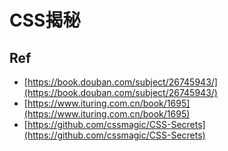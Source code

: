 # CSS揭秘


## Ref

* [https://book.douban.com/subject/26745943/](https://book.douban.com/subject/26745943/)
* [https://www.ituring.com.cn/book/1695](https://www.ituring.com.cn/book/1695)
* [https://github.com/cssmagic/CSS-Secrets](https://github.com/cssmagic/CSS-Secrets)